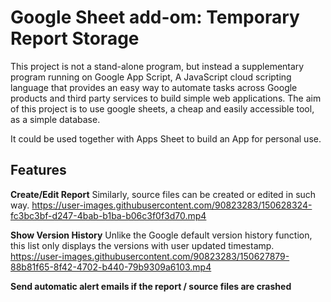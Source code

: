 # Google Sheet add-om: Temporary Report Storage

This project is not a stand-alone program, but instead a supplementary program running on Google App Script, A JavaScript cloud scripting language that provides an easy way to automate tasks across Google products and third party services to build simple web applications. The aim of this project is to use google sheets, a cheap and easily accessible tool, as a simple database.

It could be used together with Apps Sheet to build an App for personal use.

## Features
**Create/Edit Report**
Similarly, source files can be created or edited in such way.
https://user-images.githubusercontent.com/90823283/150628324-fc3bc3bf-d247-4bab-b1ba-b06c3f0f3d70.mp4

**Show Version History**
Unlike the Google default version history function, this list only displays the versions with user updated timestamp.
https://user-images.githubusercontent.com/90823283/150627879-88b81f65-8f42-4702-b440-79b9309a6103.mp4

**Send automatic alert emails if the report / source files are crashed**
